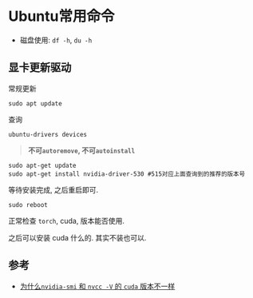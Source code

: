 # Ubuntu常用命令

- 磁盘使用: `df -h`, `du -h`

## 显卡更新驱动

常规更新

```shell
sudo apt update
```


查询

```shell
ubuntu-drivers devices
```

> **不可`autoremove`, 不可`autoinstall`**

```shell
sudo apt-get update
sudo apt-get install nvidia-driver-530 #515对应上面查询到的推荐的版本号
```

等待安装完成, 之后重启即可.

```shell
sudo reboot
```

正常检查 `torch`, cuda, 版本能否使用. 

之后可以安装 cuda 什么的. 其实不装也可以. 


## 参考

- [为什么`nvidia-smi` 和 `nvcc -V` 的 `cuda` 版本不一样](https://www.zhihu.com/question/622711856/answer/3218272497)

